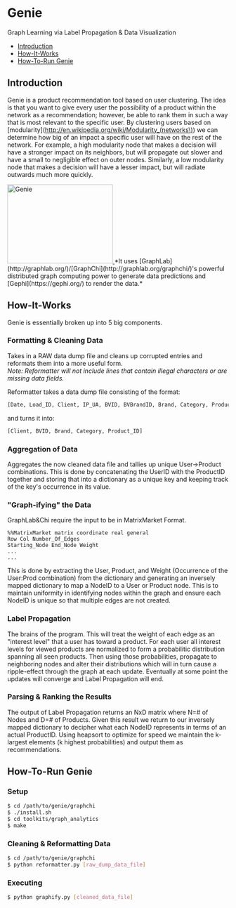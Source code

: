 Genie
==========

Graph Learning via Label Propagation & Data Visualization  
* [Introduction](https://github.com/lewisren/Genie/blob/master/README.md#introduction)  
* [How-It-Works](https://github.com/lewisren/Genie/blob/master/README.md#how-it-works)  
* [How-To-Run Genie](https://github.com/lewisren/Genie/blob/master/README.md#how-to-run-genie)  

Introduction
------------
Genie is a product recommendation tool based on user clustering. The idea is that you want to give every user the possibility of a product within the network as a recommendation; however, be able to rank them in such a way that is most relevant to the specific user. By clustering users based on [modularity](http://en.wikipedia.org/wiki/Modularity_(networks\)) we can determine how big of an impact a specific user will have on the rest of the network. For example, a high modularity node that makes a decision will have a stronger impact on its neighbors, but will propagate out slower and have a small to negligible effect on outer nodes. Similarly, a low modularity node that makes a decision will have a lesser impact, but will radiate outwards much more quickly.  

<a href="http://www.youtube.com/watch?feature=player_embedded&v=PzCtioqsJ_k" target="_blank">
<img src="http://img.youtube.com/vi/PzCtioqsJ_k/0.jpg" alt="Genie" width="240" height="180" border="0" />
</a>  
*It uses [GraphLab](http://graphlab.org/)/[GraphChi](http://graphlab.org/graphchi/)'s powerful distributed graph computing power to generate data predictions and [Gephi](https://gephi.org/) to render the data.*

How-It-Works
------------
Genie is essentially broken up into 5 big components.

### Formatting & Cleaning Data
Takes in a RAW data dump file and cleans up corrupted entries and reformats them into a more useful form.     
*Note: Reformatter will not include lines that contain illegal characters or are  missing data fields.*

Reformatter takes a data dump file consisting of the format:
```python
[Date, Load_ID, Client, IP_UA, BVID, BVBrandID, Brand, Category, Product_ID, Content_Type]
```
and turns it into:
```python
[Client, BVID, Brand, Category, Product_ID]
```

### Aggregation of Data
Aggregates the now cleaned data file and tallies up unique User->Product combinations. This is done by concatenating the UserID with the ProductID together and storing that into a dictionary as a unique key and keeping track of the key's occurrence in its value.

### "Graph-ifying" the Data
GraphLab&Chi require the input to be in MatrixMarket Format.
```
%%MatrixMarket matrix coordinate real general
Row Col Number_Of_Edges
Starting_Node End_Node Weight
...
...
```
This is done by extracting the User, Product, and Weight (Occurrence of the User:Prod combination) from the dictionary and generating an inversely mapped dictionary to map a NodeID to a User or Product node. This is to maintain uniformity in identifying nodes within the graph and ensure each NodeID is unique so that multiple edges are not created. 

### Label Propagation
The brains of the program. This will treat the weight of each edge as an "interest level" that a user has toward a product. For each user all interest levels for viewed products are normalized to form a probabilitic distribution spanning all seen products. Then using those probabilities, propagate to neighboring nodes and alter their distributions which will in turn cause a ripple-effect through the graph at each update. Eventually at some point the updates will converge and Label Propagation will end.

### Parsing & Ranking the Results
The output of Label Propagation returns an NxD matrix where N=# of Nodes and D=# of Products. Given this result we return to our inversely mapped dictionary to decipher what each NodeID represents in terms of an actual ProductID. Using heapsort to optimize for speed we maintain the k-largest elements (k highest probabilities) and output them as recommendations.


How-To-Run Genie
---------------------
### Setup
```bash
$ cd /path/to/genie/graphchi
$ ./install.sh
$ cd toolkits/graph_analytics
$ make
```

### Cleaning & Reformatting Data
```bash
$ cd /path/to/genie/graphchi
$ python reformatter.py [raw_dump_data_file]
```

### Executing
```bash
$ python graphify.py [cleaned_data_file] 
```
